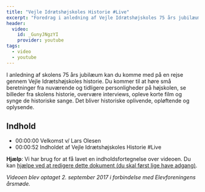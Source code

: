 ```yaml
---
title: "Vejle Idrætshøjskoles Historie #Live"
excerpt: "Foredrag i anledning af Vejle Idrætshøjskoles 75 års jubilæum og Elevforeningens elevmøde 2017. I Vejle Idrætshøjskoles Historie #Live var der besøg på scenen af en masse af de personligheder, der har været med til at skabe højskolen."
header:
  video:
    id: _GunyJNgzYI
    provider: youtube
tags:
  - video
  - youtube
---
```


I anledning af skolens 75 års jubilæum kan du komme med på en rejse gennem Vejle Idrætshøjskoles historie. Du kommer til at høre små beretninger fra nuværende og tidligere personligheder på højskolen, se billeder fra skolens historie, overvære interviews, opleve korte film og synge de historiske sange. Det bliver historiske oplivende, opløftende og oplysende.

## Indhold

- 00:00:00 Velkomst v/ Lars Olesen
- 00:00:52 Indholdet af Vejle Idrætshøjskoles Historie #Live

**Hjælp**: Vi har brug for at få lavet en indholdsfortegnelse over videoen. Du kan [hjælpe ved at redigere dette dokument (du skal først lige have adgang)](https://docs.google.com/document/u/1/d/1KRLRXrTa-BCZfWsvXOIN_1M52ToJb32ZOuUdccfHUTE/edit?usp=drive_web).

_Videoen blev optaget 2. september 2017 i forbindelse med Elevforeningens årsmøde._
